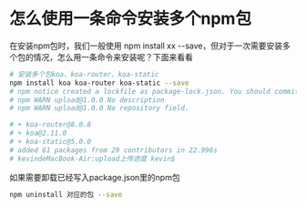 
# 怎么使用一条命令安装多个npm包

在安装npm包时，我们一般使用 npm install xx --save，但对于一次需要安装多个包的情况，怎么用一条命令来安装呢？下面来看看

```bash
# 安装多个包koa、koa-router、koa-static 
npm install koa koa-router koa-static --save
# npm notice created a lockfile as package-lock.json. You should commit this file.
# npm WARN upload@1.0.0 No description
# npm WARN upload@1.0.0 No repository field.

# + koa-router@8.0.8
# + koa@2.11.0
# + koa-static@5.0.0
# added 61 packages from 29 contributors in 22.996s
# kevindeMacBook-Air:upload上传进度 kevin$
```

如果需要卸载已经写入package.json里的npm包

```bash
npm uninstall 对应的包 --save
```

